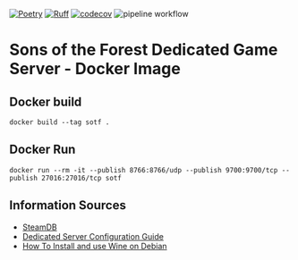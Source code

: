 [![Poetry](https://img.shields.io/endpoint?url=https://python-poetry.org/badge/v0.json)](https://python-poetry.org/)
[![Ruff](https://img.shields.io/endpoint?url=https://raw.githubusercontent.com/astral-sh/ruff/main/assets/badge/v2.json)](https://github.com/astral-sh/ruff)
[![codecov](https://codecov.io/gh/max-pfeiffer/sotf-dedicated-game-server-docker/graph/badge.svg?token=O3Y6wQopoG)](https://codecov.io/gh/max-pfeiffer/sotf-dedicated-game-server-docker)
![pipeline workflow](https://github.com/max-pfeiffer/sotf-dedicated-game-server-docker/actions/workflows/pipeline.yaml/badge.svg)

# Sons of the Forest Dedicated Game Server - Docker Image

## Docker build
```shell
docker build --tag sotf .
```
## Docker Run
```shell
docker run --rm -it --publish 8766:8766/udp --publish 9700:9700/tcp --publish 27016:27016/tcp sotf
```

## Information Sources
* [SteamDB](https://steamdb.info/app/2465200/info/)
* [Dedicated Server Configuration Guide](https://steamcommunity.com/sharedfiles/filedetails/?id=2992700419)
* [How To Install and use Wine on Debian](https://forums.debian.net/viewtopic.php?t=154513)